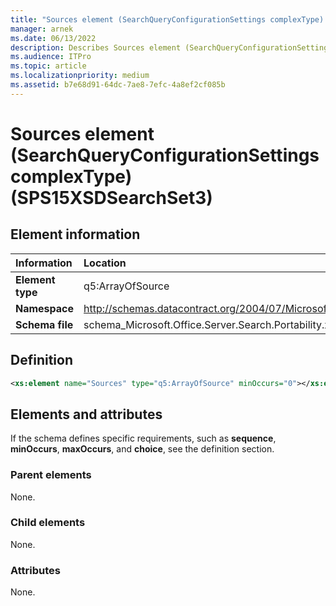 ```yaml
---
title: "Sources element (SearchQueryConfigurationSettings complexType) (SPS15XSDSearchSet3)"
manager: arnek
ms.date: 06/13/2022
description: Describes Sources element (SearchQueryConfigurationSettings complexType) (SPS15XSDSearchSet3) and includes information on elements and attributes.
ms.audience: ITPro
ms.topic: article
ms.localizationpriority: medium
ms.assetid: b7e68d91-64dc-7ae8-7efc-4a8ef2cf085b
---
```


# Sources element (SearchQueryConfigurationSettings complexType) (SPS15XSDSearchSet3)



## Element information

|Information|Location|
|:-----|:-----|
|**Element type** <br/> |q5:ArrayOfSource  <br/> |
|**Namespace** <br/> |http://schemas.datacontract.org/2004/07/Microsoft.Office.Server.Search.Portability  <br/> |
|**Schema file** <br/> |schema_Microsoft.Office.Server.Search.Portability.xsd  <br/> |

## Definition

```XML
<xs:element name="Sources" type="q5:ArrayOfSource" minOccurs="0"></xs:element>

```

## Elements and attributes

If the schema defines specific requirements, such as **sequence**, **minOccurs**, **maxOccurs**, and **choice**, see the definition section.

### Parent elements

None.

### Child elements

None.

### Attributes

None.
